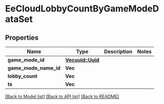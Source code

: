 # EeCloudLobbyCountByGameModeDataSet

## Properties

Name | Type | Description | Notes
------------ | ------------- | ------------- | -------------
**game_mode_id** | [**Vec<uuid::Uuid>**](uuid::Uuid.md) |  | 
**game_mode_name_id** | **Vec<String>** |  | 
**lobby_count** | **Vec<i64>** |  | 
**ts** | **Vec<i64>** |  | 

[[Back to Model list]](../README.md#documentation-for-models) [[Back to API list]](../README.md#documentation-for-api-endpoints) [[Back to README]](../README.md)


